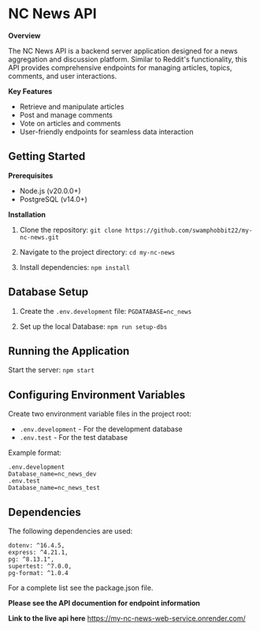 # NC News API

**Overview**

The NC News API is a backend server application designed for a news aggregation and discussion platform. Similar to Reddit's functionality, this API provides comprehensive endpoints for managing articles, topics, comments, and user interactions.

**Key Features**

* Retrieve and manipulate articles
* Post and manage comments
* Vote on articles and comments
* User-friendly endpoints for seamless data interaction

## Getting Started

**Prerequisites**
* Node.js (v20.0.0+)
* PostgreSQL (v14.0+)


**Installation**
1. Clone the repository:
`git clone https://github.com/swamphobbit22/my-nc-news.git`

2. Navigate to the project directory:
`cd my-nc-news`

3. Install dependencies:
`npm install`

## Database Setup 
1. Create the `.env.development` file:
`PGDATABASE=nc_news`

2. Set up the local Database:
`npm run setup-dbs`

## Running the Application
Start the server:
`npm start`

## Configuring Environment Variables

Create two environment variable files in the project root:

* `.env.development` - For the development database
* `.env.test` - For the test database

Example format:


    .env.development
    Database_name=nc_news_dev
    .env.test
    Database_name=nc_news_test


## Dependencies

The following dependencies are used:

    dotenv: ^16.4.5,
    express: ^4.21.1,
    pg: ^8.13.1",
    supertest: ^7.0.0,
    pg-format: ^1.0.4

For a complete list see the package.json file.

**Please see the API documention for endpoint information**

**Link to the live api here**
https://my-nc-news-web-service.onrender.com/

